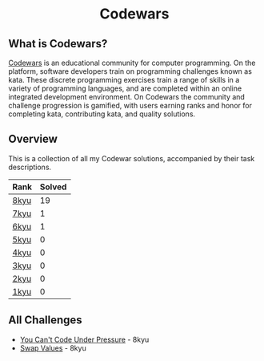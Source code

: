 # <div align ="center">Codewars</div>
## What is Codewars?
[Codewars](https://www.codewars.com/dashboard) is an educational community for computer programming. On the platform, software developers train on programming challenges known as kata. These discrete programming exercises train a range of skills in a variety of programming languages, and are completed within an online integrated development environment. On Codewars the community and challenge progression is gamified, with users earning ranks and honor for completing kata, contributing kata, and quality solutions.
## Overview
This is a collection of all my Codewar solutions, accompanied by their task descriptions.

| Rank | Solved |
|------|--------|
| [8kyu](https://github.com/jesse1224/Codewars/tree/main/kata/kyu8) | 19     |
| [7kyu](https://github.com/jesse1224/Codewars/tree/main/kata/kyu7) | 1      |
| [6kyu](https://github.com/jesse1224/Codewars/tree/main/kata/kyu6) | 1      |
| [5kyu](https://github.com/jesse1224/Codewars/tree/main/kata/kyu5) | 0      |
| [4kyu](https://github.com/jesse1224/Codewars/tree/main/kata/kyu4) | 0      |
| [3kyu](https://github.com/jesse1224/Codewars/tree/main/kata/kyu3) | 0      |
| [2kyu](https://github.com/jesse1224/Codewars/tree/main/kata/kyu2) | 0      |
| [1kyu](https://github.com/jesse1224/Codewars/tree/main/kata/kyu1) | 0      |

## All Challenges
* [You Can't Code Under Pressure](https://github.com/jesse1224/Codewars/tree/main/kata/kyu8/You%20Cant%20Code%20Under%20Pressure) - 8kyu
* [Swap Values](https://github.com/jesse1224/Codewars/tree/main/kata/kyu8/Swap%20Values) - 8kyu
